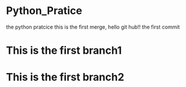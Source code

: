 # Python_Pratice
the python pratcice 
this is the first merge, hello git hub!!
the first commit


# This is the first branch1
# This is the first branch2

